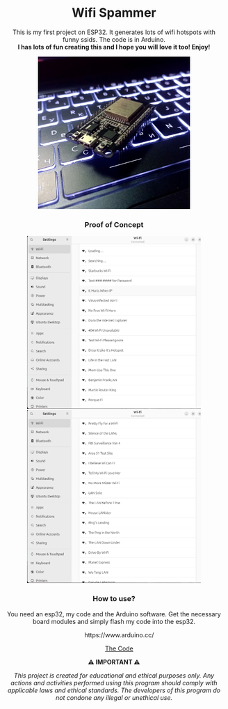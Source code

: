 <div align="center">
<h1>Wifi Spammer</h1>
<p>This is my first project on ESP32. It generates lots of wifi hotspots with funny ssids. The code is in Arduino. <br> <b>I has lots of fun creating this and I hope you will love it too! Enjoy!</b></p>

 <img src="https://github.com/L01010000/esp32-WifiSpammer/blob/main/photo.jpg" width="350px" />

<h3>Proof of Concept</h3>
<img src="https://github.com/L01010000/esp32-WifiSpammer/blob/main/poc2.png" width="400px" />
<img src="https://github.com/L01010000/esp32-WifiSpammer/blob/main/poc1.png" width="400px" />
<h3>How to use?</h3>
<p>You need an esp32, my code and the Arduino software. Get the necessary board modules and simply flash my code into the esp32.</p>
<ul>https://www.arduino.cc/</ul>
<ul><a href="https://github.com/L01010000/esp32-WifiSpammer/blob/main/wifi_spam.ino">The Code</a></ul>

**⚠️ IMPORTANT ⚠️**

<p><i>This project is created for educational and ethical purposes only. Any actions and activities performed using this program should comply with applicable laws and ethical standards. The developers of this program do not condone any illegal or unethical use.</i></p>
 </div>
